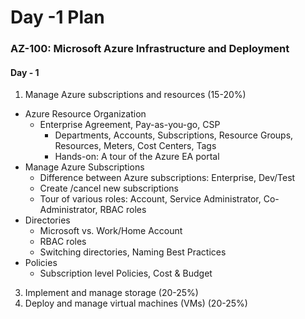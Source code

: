 # Day -1 Plan

### AZ-100: Microsoft Azure Infrastructure and Deployment

#### Day - 1

 1. Manage Azure subscriptions and resources (15-20%)
 
 
 - Azure Resource Organization
	 - Enterprise Agreement, Pay-as-you-go, CSP
		 - Departments, Accounts, Subscriptions, Resource Groups, Resources, Meters, Cost Centers, Tags
		 -	Hands-on:  A tour of the Azure EA portal
 - Manage Azure Subscriptions
	 - Difference between Azure subscriptions:  Enterprise, Dev/Test
	 - Create /cancel new subscriptions
	 - Tour of various roles:  Account, Service Administrator, Co-Administrator, RBAC roles
 - Directories
	 - Microsoft vs. Work/Home Account
	 - RBAC roles
	 - Switching directories, Naming Best Practices
 - Policies
	 - Subscription level Policies, Cost & Budget
 
 3. Implement and manage storage (20-25%) 
 4. Deploy and manage virtual machines (VMs)    (20-25%) 
<!--stackedit_data:
eyJoaXN0b3J5IjpbNTAzMjg4NjU1XX0=
-->